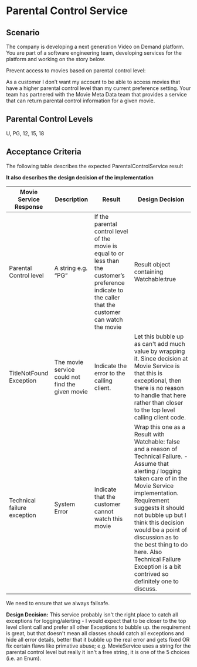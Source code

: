 # Parental Control Service

## Scenario

The company is developing a next generation Video on Demand platform. You are
part of a software engineering team, developing services for the platform
and working on the story below.

Prevent access to movies based on parental control level:

As a customer I don’t want my account to be able to access movies that
have a higher parental control level than my current preference setting.
Your team has partnered with the Movie Meta Data team that provides a
service that can return parental control information for a given movie.

## Parental Control Levels
U, PG, 12, 15, 18


## Acceptance Criteria

The following table describes the expected ParentalControlService result

**It also describes the design decision of the implementation**

| Movie Service Response      | Description                                      | Result                                                                                                                                                       | Design Decision                                                                                                                                                                                                                                                                                                                                                                                       |
|-----------------------------|--------------------------------------------------|--------------------------------------------------------------------------------------------------------------------------------------------------------------|-------------------------------------------------------------------------------------------------------------------------------------------------------------------------------------------------------------------------------------------------------------------------------------------------------------------------------------------------------------------------------------------------------|
| Parental Control level      | A string e.g. “PG”                               | If the parental control level of the  movie is equal to or less than the customer’s preference indicate to  the caller that the customer can watch the movie | Result object containing Watchable:true                                                                                                                                                                                                                                                                                                                                                               |
| TitleNotFound Exception     | The movie service could not find the given movie | Indicate the error to the calling client.                                                                                                                    | Let this bubble up as can't add much  value by wrapping it.  Since decision at Movie Service is that this is exceptional,  then there is no reason to handle that here rather than  closer to the top level calling client code.                                                                                                                                                                      |
| Technical failure exception | System Error                                     | Indicate that the customer cannot watch this movie                                                                                                           | Wrap this one as a Result with Watchable: false  and a reason of Technical Failure. - Assume that alerting / logging taken care of  in the Movie Service implementation. Requirement suggests it should not bubble up  but I think this decision would be a point of  discussion as to the best thing to do here.  Also Technical Failure Exception is a bit contrived  so definitely one to discuss. |


We need to ensure that we always failsafe.

**Design Decision:** This service probably isn't the right place to catch all exceptions for logging/alerting -
I would expect that to be closer to the top level client call and prefer all other Exceptions to bubble up.
the requirement is great, but that doesn't mean all classes should catch all exceptions and hide all error details,
better that it bubble up the real error and gets fixed OR fix certain flaws like primative abuse; e.g. MovieService uses a string for the parental control level but really it isn't a free string, it is one of the 5 choices (i.e. an Enum).
